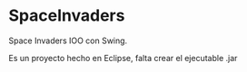 # SpaceInvaders

Space Invaders IOO con Swing.

Es un proyecto hecho en Eclipse, falta crear el ejecutable .jar
